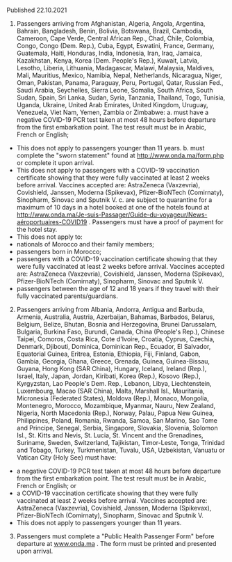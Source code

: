 Published 22.10.2021
1. Passengers arriving from Afghanistan, Algeria, Angola, Argentina, Bahrain, Bangladesh, Benin, Bolivia, Botswana, Brazil, Cambodia, Cameroon, Cape Verde, Central African Rep., Chad, Chile, Colombia, Congo, Congo (Dem. Rep.), Cuba, Egypt, Eswatini, France, Germany, Guatemala, Haiti, Honduras, India, Indonesia, Iran, Iraq, Jamaica, Kazakhstan, Kenya, Korea (Dem. People's Rep.), Kuwait, Latvia, Lesotho, Liberia, Lithuania, Madagascar, Malawi, Malaysia, Maldives, Mali, Mauritius, Mexico, Namibia, Nepal, Netherlands, Nicaragua, Niger, Oman, Pakistan, Panama, Paraguay, Peru, Portugal, Qatar, Russian Fed., Saudi Arabia, Seychelles, Sierra Leone, Somalia, South Africa, South Sudan, Spain, Sri Lanka, Sudan, Syria, Tanzania, Thailand, Togo, Tunisia, Uganda, Ukraine, United Arab Emirates, United Kingdom, Uruguay, Venezuela, Viet Nam, Yemen, Zambia or Zimbabwe:
a. must have a negative COVID-19 PCR test taken at most 48 hours before departure from the first embarkation point. The test result must be in Arabic, French or English;
- This does not apply to passengers younger than 11 years.
b. must complete the "sworn statement" found at <a href="http://www.onda.ma/form.php">http://www.onda.ma/form.php</a> or complete it upon arrival.
- This does not apply to passengers with a COVID-19 vaccination certificate showing that they were fully vaccinated at least 2 weeks before arrival. Vaccines accepted are: AstraZeneca (Vaxzevria), Covishield, Janssen, Moderna (Spikevax), Pfizer-BioNTech (Comirnaty), Sinopharm, Sinovac and Sputnik V.
c. are subject to quarantine for a maximum of 10 days in a hotel booked at one of the hotels found at <a href="http://www.onda.ma/Je-suis-Passager/Guide-du-voyageur/News-a%C3%A9roportuaires-COVID19">http://www.onda.ma/Je-suis-Passager/Guide-du-voyageur/News-aéroportuaires-COVID19</a> . Passengers must have a proof of payment for the hotel stay.
- This does not apply to:
- nationals of Morocco and their family members;
- passengers born in Morocco;
- passengers with a COVID-19 vaccination certificate showing that they were fully vaccinated at least 2 weeks before arrival. Vaccines accepted are: AstraZeneca (Vaxzevria), Covishield, Janssen, Moderna (Spikevax), Pfizer-BioNTech (Comirnaty), Sinopharm, Sinovac and Sputnik V.
- passengers between the age of 12 and 18 years if they travel with their fully vaccinated parents/guardians.
2. Passengers arriving from Albania, Andorra, Antigua and Barbuda, Armenia, Australia, Austria, Azerbaijan, Bahamas, Barbados, Belarus, Belgium, Belize, Bhutan, Bosnia and Herzegovina, Brunei Darussalam, Bulgaria, Burkina Faso, Burundi, Canada, China (People's Rep.), Chinese Taipei, Comoros, Costa Rica, Cote d'Ivoire, Croatia, Cyprus, Czechia, Denmark, Djibouti, Dominica, Dominican Rep., Ecuador, El Salvador, Equatorial Guinea, Eritrea, Estonia, Ethiopia, Fiji, Finland, Gabon, Gambia, Georgia, Ghana, Greece, Grenada, Guinea, Guinea-Bissau, Guyana, Hong Kong (SAR China), Hungary, Iceland, Ireland (Rep.), Israel, Italy, Japan, Jordan, Kiribati, Korea (Rep.), Kosovo (Rep.), Kyrgyzstan, Lao People's Dem. Rep., Lebanon, Libya, Liechtenstein, Luxembourg, Macao (SAR China), Malta, Marshall Isl., Mauritania, Micronesia (Federated States), Moldova (Rep.), Monaco, Mongolia, Montenegro, Morocco, Mozambique, Myanmar, Nauru, New Zealand, Nigeria, North Macedonia (Rep.), Norway, Palau, Papua New Guinea, Philippines, Poland, Romania, Rwanda, Samoa, San Marino, Sao Tome and Principe, Senegal, Serbia, Singapore, Slovakia, Slovenia, Solomon Isl., St. Kitts and Nevis, St. Lucia, St. Vincent and the Grenadines, Suriname, Sweden, Switzerland, Tajikistan, Timor-Leste, Tonga, Trinidad and Tobago, Turkey, Turkmenistan, Tuvalu, USA, Uzbekistan, Vanuatu or Vatican City (Holy See) must have:
- a negative COVID-19 PCR test taken at most 48 hours before departure from the first embarkation point. The test result must be in Arabic, French or English; or
- a COVID-19 vaccination certificate showing that they were fully vaccinated at least 2 weeks before arrival. Vaccines accepted are: AstraZeneca (Vaxzevria), Covishield, Janssen, Moderna (Spikevax), Pfizer-BioNTech (Comirnaty), Sinopharm, Sinovac and Sputnik V.
- This does not apply to passengers younger than 11 years.
3. Passengers must complete a "Public Health Passenger Form" before departure at <a href="http://www.onda.ma">www.onda.ma</a> . The form must be printed and presented upon arrival.